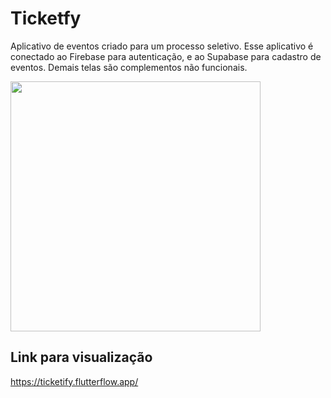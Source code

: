 # Ticketfy

Aplicativo de eventos criado para um processo seletivo.
Esse aplicativo é conectado ao Firebase para autenticação, e ao Supabase para cadastro de eventos. Demais telas são complementos não funcionais.

<img src="https://github.com/user-attachments/assets/fe99954b-4d16-41da-a344-de6e6862b414" width="400">

## Link para visualização

https://ticketify.flutterflow.app/
